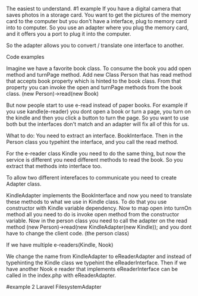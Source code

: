 The easiest to understand.
#1 example
If you have a digital camera that saves photos in a storage card.
You want to get the pictures of the memory card to the computer but you don't have a 
interface, plug to memory card into to computer.
So you use an adapter where you plug the memory card, and it offers you a port to plug it into the computer.

So the adapter allows you to convert / translate one interface to another.


Code examples

Imagine we have a favorite book class. To consume the book you add open method and turnPage method.
Add new Class Person that has read method that accepts book property which is hinted to the book class. From that property
you can invoke the open and turnPage methods from the book class. 
(new Person)->read(new Book)

But now people start to use e-read instead of paper books. For example if you use kandle(e-reader) you dont open a book or turn a page,
you turn on the kindle and then you click a button to turn the page.
So you want to use both but the interfaces don't match and an adapter will fix all of this for us.

What to do:
You need to extract an interface. BookInterface. Then in the Person class
you typehint the interface, and you call the read method.

For the e-reader class Kindle you need to do the same thing, but now the service is different you need different methods
to read the book. So you extract that methods into interface too. 

To allow two different interefaces to communicate you need to create Adapter class.

KindleAdapter implements the BookInterface and now you need to translate these methods to what we use in Kindle class.
To do that you use constructor with Kindle variable dependency.
Now to map open into turnOn method all you need to do is invoke open method from the constructor variable.
Now in the person class you need to call the adapter on the read method 
(new Person)->read(new KindleAdapter(new Kindle));
and you dont have to change the client code. (the person class)

If we have multiple e-readers(Kindle, Nook)

We change the name from KindleAdapter to eReaderAdapter
and instead of typehinting the Kindle class we typehint the eReaderInterface.
Then if we have another Nook e reader that implements eReaderInterface can be called
in the index.php with eReaderAdapter.

#example 2 
Laravel FilesystemAdapter